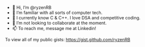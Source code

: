 - 👋 Hi, I’m @ryzenRB
- 👀 I’m familiar with all sorts of computer tech.  
- 🌱 I currently know C & C++. I love DSA and competitive coding.
- 💞️ I’m not looking to collaborate at the moment.
- 📫 To reach me, message me at Linkedin!

To view all of my public gists: https://gist.github.com/ryzenRB
